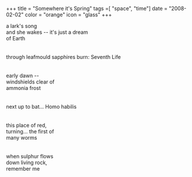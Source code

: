 +++
title = "Somewhere it's Spring"
tags =[ "space", "time"]
date = "2008-02-02"
color = "orange"
icon = "glass"
+++

<div class=\"kufirst\">a lark's song</div>
<div class=\"kumid\">and she wakes -- it's just a dream</div>
<div class=\"kulast\">of Earth</div>
<br />
<br /><div class=\"split\"><span class=\"lefthalf\">through leafmould sapphires burn:</span>   <span class=\"righthalf\">Seventh Life</span></div>
<br />
<br /><div class=\"kufirst\">early dawn --</div>
<div class=\"kumid\">windshields clear of</div>
<div class=\"kulast\">ammonia frost</div>
<br />
<br /><div class=\"split\"><span class=\"lefthalf\">next up to bat...</span>   <span class=\"righthalf\" style=\"font-style: italic;\">Homo habilis</span></div>
<br />
<br /><div class=\"kufirst\">this place of red,</div>
<div class=\"kumid\">turning...  the first of</div>
<div class=\"kulast\">many worms</div>
<br />
<br /><div class=\"kufirst\">when sulphur flows</div>
<div class=\"kumid\">down living rock,</div>
<div class=\"kulast\">remember me</div>